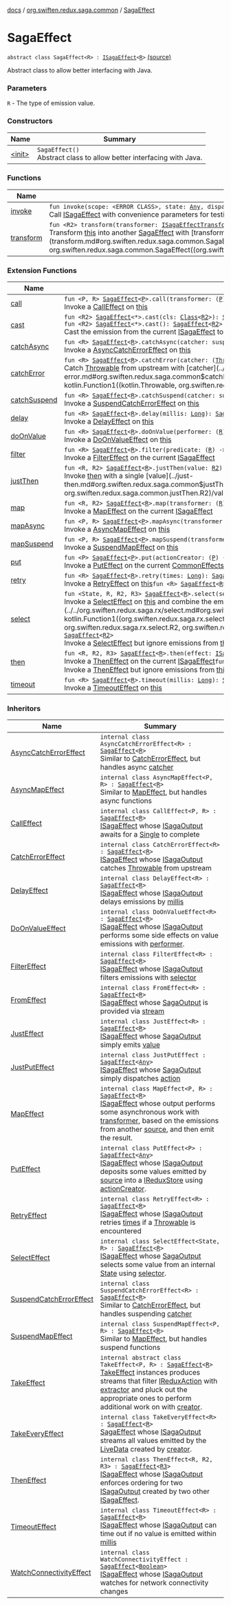 [docs](../../index.md) / [org.swiften.redux.saga.common](../index.md) / [SagaEffect](./index.md)

# SagaEffect

`abstract class SagaEffect<R> : `[`ISagaEffect`](../-i-saga-effect.md)`<`[`R`](index.md#R)`>` [(source)](https://github.com/protoman92/KotlinRedux/tree/master/common/common-saga/src/main/kotlin/org/swiften/redux/saga/common/CommonSaga.kt#L180)

Abstract class to allow better interfacing with Java.

### Parameters

`R` - The type of emission value.

### Constructors

| Name | Summary |
|---|---|
| [&lt;init&gt;](-init-.md) | `SagaEffect()`<br>Abstract class to allow better interfacing with Java. |

### Functions

| Name | Summary |
|---|---|
| [invoke](invoke.md) | `fun invoke(scope: <ERROR CLASS>, state: `[`Any`](https://kotlinlang.org/api/latest/jvm/stdlib/kotlin/-any/index.html)`, dispatch: `[`IActionDispatcher`](../../org.swiften.redux.core/-i-action-dispatcher.md)`): `[`ISagaOutput`](../-i-saga-output/index.md)`<`[`R`](index.md#R)`>`<br>Call [ISagaEffect](../-i-saga-effect.md) with convenience parameters for testing. |
| [transform](transform.md) | `fun <R2> transform(transformer: `[`ISagaEffectTransformer`](../-i-saga-effect-transformer.md)`<`[`R`](index.md#R)`, `[`R2`](transform.md#R2)`>): `[`SagaEffect`](./index.md)`<`[`R2`](transform.md#R2)`>`<br>Transform [this](#) into another [SagaEffect](./index.md) with [transformer](transform.md#org.swiften.redux.saga.common.SagaEffect$transform(kotlin.Function1((org.swiften.redux.saga.common.SagaEffect((org.swiften.redux.saga.common.SagaEffect.R)), org.swiften.redux.saga.common.SagaEffect((org.swiften.redux.saga.common.SagaEffect.transform.R2)))))/transformer). |

### Extension Functions

| Name | Summary |
|---|---|
| [call](../../org.swiften.redux.saga.rx/call.md) | `fun <P, R> `[`SagaEffect`](./index.md)`<`[`P`](../../org.swiften.redux.saga.rx/call.md#P)`>.call(transformer: (`[`P`](../../org.swiften.redux.saga.rx/call.md#P)`) -> <ERROR CLASS><`[`R`](../../org.swiften.redux.saga.rx/call.md#R)`>): `[`SagaEffect`](./index.md)`<`[`R`](../../org.swiften.redux.saga.rx/call.md#R)`>`<br>Invoke a [CallEffect](../../org.swiften.redux.saga.rx/-call-effect/index.md) on [this](../../org.swiften.redux.saga.rx/call/-this-.md) |
| [cast](../cast.md) | `fun <R2> `[`SagaEffect`](./index.md)`<*>.cast(cls: `[`Class`](http://docs.oracle.com/javase/6/docs/api/java/lang/Class.html)`<`[`R2`](../cast.md#R2)`>): `[`SagaEffect`](./index.md)`<`[`R2`](../cast.md#R2)`>`<br>`fun <R2> `[`SagaEffect`](./index.md)`<*>.cast(): `[`SagaEffect`](./index.md)`<`[`R2`](../cast.md#R2)`>`<br>Cast the emission from the current [ISagaEffect](../-i-saga-effect.md) to [R2](../cast.md#R2) if possible |
| [catchAsync](../catch-async.md) | `fun <R> `[`SagaEffect`](./index.md)`<`[`R`](../catch-async.md#R)`>.catchAsync(catcher: suspend <ERROR CLASS>.(`[`Throwable`](https://kotlinlang.org/api/latest/jvm/stdlib/kotlin/-throwable/index.html)`) -> <ERROR CLASS><`[`R`](../catch-async.md#R)`>): `[`SagaEffect`](./index.md)`<`[`R`](../catch-async.md#R)`>`<br>Invoke a [AsyncCatchErrorEffect](../-async-catch-error-effect/index.md) on [this](../catch-async/-this-.md) |
| [catchError](../catch-error.md) | `fun <R> `[`SagaEffect`](./index.md)`<`[`R`](../catch-error.md#R)`>.catchError(catcher: (`[`Throwable`](https://kotlinlang.org/api/latest/jvm/stdlib/kotlin/-throwable/index.html)`) -> `[`R`](../catch-error.md#R)`): `[`SagaEffect`](./index.md)`<`[`R`](../catch-error.md#R)`>`<br>Catch [Throwable](https://kotlinlang.org/api/latest/jvm/stdlib/kotlin/-throwable/index.html) from upstream with [catcher](../catch-error.md#org.swiften.redux.saga.common$catchError(org.swiften.redux.saga.common.SagaEffect((org.swiften.redux.saga.common.catchError.R)), kotlin.Function1((kotlin.Throwable, org.swiften.redux.saga.common.catchError.R)))/catcher) |
| [catchSuspend](../catch-suspend.md) | `fun <R> `[`SagaEffect`](./index.md)`<`[`R`](../catch-suspend.md#R)`>.catchSuspend(catcher: suspend <ERROR CLASS>.(`[`Throwable`](https://kotlinlang.org/api/latest/jvm/stdlib/kotlin/-throwable/index.html)`) -> `[`R`](../catch-suspend.md#R)`): `[`SagaEffect`](./index.md)`<`[`R`](../catch-suspend.md#R)`>`<br>Invoke a [SuspendCatchErrorEffect](../-suspend-catch-error-effect/index.md) on [this](../catch-suspend/-this-.md) |
| [delay](../delay.md) | `fun <R> `[`SagaEffect`](./index.md)`<`[`R`](../delay.md#R)`>.delay(millis: `[`Long`](https://kotlinlang.org/api/latest/jvm/stdlib/kotlin/-long/index.html)`): `[`SagaEffect`](./index.md)`<`[`R`](../delay.md#R)`>`<br>Invoke a [DelayEffect](../-delay-effect/index.md) on [this](../delay/-this-.md) |
| [doOnValue](../do-on-value.md) | `fun <R> `[`SagaEffect`](./index.md)`<`[`R`](../do-on-value.md#R)`>.doOnValue(performer: (`[`R`](../do-on-value.md#R)`) -> `[`Unit`](https://kotlinlang.org/api/latest/jvm/stdlib/kotlin/-unit/index.html)`): `[`SagaEffect`](./index.md)`<`[`R`](../do-on-value.md#R)`>`<br>Invoke a [DoOnValueEffect](../-do-on-value-effect/index.md) on [this](../do-on-value/-this-.md) |
| [filter](../filter.md) | `fun <R> `[`SagaEffect`](./index.md)`<`[`R`](../filter.md#R)`>.filter(predicate: (`[`R`](../filter.md#R)`) -> `[`Boolean`](https://kotlinlang.org/api/latest/jvm/stdlib/kotlin/-boolean/index.html)`): `[`SagaEffect`](./index.md)`<`[`R`](../filter.md#R)`>`<br>Invoke a [FilterEffect](../-filter-effect/index.md) on the current [ISagaEffect](../-i-saga-effect.md) |
| [justThen](../just-then.md) | `fun <R, R2> `[`SagaEffect`](./index.md)`<`[`R`](../just-then.md#R)`>.justThen(value: `[`R2`](../just-then.md#R2)`): `[`SagaEffect`](./index.md)`<`[`R2`](../just-then.md#R2)`>`<br>Invoke [then](../then.md) with a single [value](../just-then.md#org.swiften.redux.saga.common$justThen(org.swiften.redux.saga.common.SagaEffect((org.swiften.redux.saga.common.justThen.R)), org.swiften.redux.saga.common.justThen.R2)/value) |
| [map](../map.md) | `fun <R, R2> `[`SagaEffect`](./index.md)`<`[`R`](../map.md#R)`>.map(transformer: (`[`R`](../map.md#R)`) -> `[`R2`](../map.md#R2)`): `[`SagaEffect`](./index.md)`<`[`R2`](../map.md#R2)`>`<br>Invoke a [MapEffect](../-map-effect/index.md) on the current [ISagaEffect](../-i-saga-effect.md) |
| [mapAsync](../map-async.md) | `fun <P, R> `[`SagaEffect`](./index.md)`<`[`P`](../map-async.md#P)`>.mapAsync(transformer: suspend <ERROR CLASS>.(`[`P`](../map-async.md#P)`) -> <ERROR CLASS><`[`R`](../map-async.md#R)`>): `[`SagaEffect`](./index.md)`<`[`R`](../map-async.md#R)`>`<br>Invoke a [AsyncMapEffect](../-async-map-effect/index.md) on [this](../map-async/-this-.md) |
| [mapSuspend](../map-suspend.md) | `fun <P, R> `[`SagaEffect`](./index.md)`<`[`P`](../map-suspend.md#P)`>.mapSuspend(transformer: suspend <ERROR CLASS>.(`[`P`](../map-suspend.md#P)`) -> `[`R`](../map-suspend.md#R)`): `[`SagaEffect`](./index.md)`<`[`R`](../map-suspend.md#R)`>`<br>Invoke a [SuspendMapEffect](../-suspend-map-effect/index.md) on [this](../map-suspend/-this-.md) |
| [put](../put.md) | `fun <P> `[`SagaEffect`](./index.md)`<`[`P`](../put.md#P)`>.put(actionCreator: (`[`P`](../put.md#P)`) -> `[`IReduxAction`](../../org.swiften.redux.core/-i-redux-action.md)`): `[`SagaEffect`](./index.md)`<`[`Any`](https://kotlinlang.org/api/latest/jvm/stdlib/kotlin/-any/index.html)`>`<br>Invoke a [PutEffect](../-put-effect/index.md) on the current [CommonEffects](../-common-effects/index.md) |
| [retry](../retry.md) | `fun <R> `[`SagaEffect`](./index.md)`<`[`R`](../retry.md#R)`>.retry(times: `[`Long`](https://kotlinlang.org/api/latest/jvm/stdlib/kotlin/-long/index.html)`): `[`SagaEffect`](./index.md)`<`[`R`](../retry.md#R)`>`<br>Invoke a [RetryEffect](../-retry-effect/index.md) on [this](../retry/-this-.md)`fun <R> `[`SagaEffect`](./index.md)`<`[`R`](../retry.md#R)`>.retry(times: `[`Int`](https://kotlinlang.org/api/latest/jvm/stdlib/kotlin/-int/index.html)`): `[`SagaEffect`](./index.md)`<`[`R`](../retry.md#R)`>` |
| [select](../../org.swiften.redux.saga.rx/select.md) | `fun <State, R, R2, R3> `[`SagaEffect`](./index.md)`<`[`R`](../../org.swiften.redux.saga.rx/select.md#R)`>.select(selector: (`[`State`](../../org.swiften.redux.saga.rx/select.md#State)`) -> `[`R2`](../../org.swiften.redux.saga.rx/select.md#R2)`, combiner: (`[`R`](../../org.swiften.redux.saga.rx/select.md#R)`, `[`R2`](../../org.swiften.redux.saga.rx/select.md#R2)`) -> `[`R3`](../../org.swiften.redux.saga.rx/select.md#R3)`): `[`SagaEffect`](./index.md)`<`[`R3`](../../org.swiften.redux.saga.rx/select.md#R3)`>`<br>Invoke a [SelectEffect](../../org.swiften.redux.saga.rx/-select-effect/index.md) on [this](../../org.swiften.redux.saga.rx/select/-this-.md) and combine the emitted values with [combiner](../../org.swiften.redux.saga.rx/select.md#org.swiften.redux.saga.rx$select(org.swiften.redux.saga.common.SagaEffect((org.swiften.redux.saga.rx.select.R)), kotlin.Function1((org.swiften.redux.saga.rx.select.State, org.swiften.redux.saga.rx.select.R2)), kotlin.Function2((org.swiften.redux.saga.rx.select.R, org.swiften.redux.saga.rx.select.R2, org.swiften.redux.saga.rx.select.R3)))/combiner)`fun <State, R2> `[`SagaEffect`](./index.md)`<*>.select(selector: (`[`State`](../../org.swiften.redux.saga.rx/select.md#State)`) -> `[`R2`](../../org.swiften.redux.saga.rx/select.md#R2)`): `[`SagaEffect`](./index.md)`<`[`R2`](../../org.swiften.redux.saga.rx/select.md#R2)`>`<br>Invoke a [SelectEffect](../../org.swiften.redux.saga.rx/-select-effect/index.md) but ignore emissions from [this](../../org.swiften.redux.saga.rx/select/-this-.md) |
| [then](../then.md) | `fun <R, R2, R3> `[`SagaEffect`](./index.md)`<`[`R`](../then.md#R)`>.then(effect: `[`ISagaEffect`](../-i-saga-effect.md)`<`[`R2`](../then.md#R2)`>, combiner: (`[`R`](../then.md#R)`, `[`R2`](../then.md#R2)`) -> `[`R3`](../then.md#R3)`): `[`SagaEffect`](./index.md)`<`[`R3`](../then.md#R3)`>`<br>Invoke a [ThenEffect](../-then-effect/index.md) on the current [ISagaEffect](../-i-saga-effect.md)`fun <R, R2> `[`SagaEffect`](./index.md)`<`[`R`](../then.md#R)`>.then(effect: `[`ISagaEffect`](../-i-saga-effect.md)`<`[`R2`](../then.md#R2)`>): `[`SagaEffect`](./index.md)`<`[`R2`](../then.md#R2)`>`<br>Invoke a [ThenEffect](../-then-effect/index.md) but ignore emissions from [this](../then/-this-.md) |
| [timeout](../timeout.md) | `fun <R> `[`SagaEffect`](./index.md)`<`[`R`](../timeout.md#R)`>.timeout(millis: `[`Long`](https://kotlinlang.org/api/latest/jvm/stdlib/kotlin/-long/index.html)`): `[`SagaEffect`](./index.md)`<`[`R`](../timeout.md#R)`>`<br>Invoke a [TimeoutEffect](../-timeout-effect/index.md) on [this](../timeout/-this-.md) |

### Inheritors

| Name | Summary |
|---|---|
| [AsyncCatchErrorEffect](../-async-catch-error-effect/index.md) | `internal class AsyncCatchErrorEffect<R> : `[`SagaEffect`](./index.md)`<`[`R`](../-async-catch-error-effect/index.md#R)`>`<br>Similar to [CatchErrorEffect](../-catch-error-effect/index.md), but handles async [catcher](../-async-catch-error-effect/catcher.md) |
| [AsyncMapEffect](../-async-map-effect/index.md) | `internal class AsyncMapEffect<P, R> : `[`SagaEffect`](./index.md)`<`[`R`](../-async-map-effect/index.md#R)`>`<br>Similar to [MapEffect](../-map-effect/index.md), but handles async functions |
| [CallEffect](../../org.swiften.redux.saga.rx/-call-effect/index.md) | `internal class CallEffect<P, R> : `[`SagaEffect`](./index.md)`<`[`R`](../../org.swiften.redux.saga.rx/-call-effect/index.md#R)`>`<br>[ISagaEffect](../-i-saga-effect.md) whose [ISagaOutput](../-i-saga-output/index.md) awaits for a [Single](#) to complete |
| [CatchErrorEffect](../-catch-error-effect/index.md) | `internal class CatchErrorEffect<R> : `[`SagaEffect`](./index.md)`<`[`R`](../-catch-error-effect/index.md#R)`>`<br>[ISagaEffect](../-i-saga-effect.md) whose [ISagaOutput](../-i-saga-output/index.md) catches [Throwable](https://kotlinlang.org/api/latest/jvm/stdlib/kotlin/-throwable/index.html) from upstream |
| [DelayEffect](../-delay-effect/index.md) | `internal class DelayEffect<R> : `[`SagaEffect`](./index.md)`<`[`R`](../-delay-effect/index.md#R)`>`<br>[ISagaEffect](../-i-saga-effect.md) whose [ISagaOutput](../-i-saga-output/index.md) delays emissions by [millis](../-delay-effect/millis.md) |
| [DoOnValueEffect](../-do-on-value-effect/index.md) | `internal class DoOnValueEffect<R> : `[`SagaEffect`](./index.md)`<`[`R`](../-do-on-value-effect/index.md#R)`>`<br>[ISagaEffect](../-i-saga-effect.md) whose [ISagaOutput](../-i-saga-output/index.md) performs some side effects on value emissions with [performer](../-do-on-value-effect/performer.md). |
| [FilterEffect](../-filter-effect/index.md) | `internal class FilterEffect<R> : `[`SagaEffect`](./index.md)`<`[`R`](../-filter-effect/index.md#R)`>`<br>[ISagaEffect](../-i-saga-effect.md) whose [ISagaOutput](../-i-saga-output/index.md) filters emissions with [selector](../-filter-effect/selector.md) |
| [FromEffect](../../org.swiften.redux.saga.rx/-from-effect/index.md) | `internal class FromEffect<R> : `[`SagaEffect`](./index.md)`<`[`R`](../../org.swiften.redux.saga.rx/-from-effect/index.md#R)`>`<br>[ISagaEffect](../-i-saga-effect.md) whose [SagaOutput](../../org.swiften.redux.saga.rx/-saga-output/index.md) is provided via [stream](../../org.swiften.redux.saga.rx/-from-effect/stream.md) |
| [JustEffect](../../org.swiften.redux.saga.rx/-just-effect/index.md) | `internal class JustEffect<R> : `[`SagaEffect`](./index.md)`<`[`R`](../../org.swiften.redux.saga.rx/-just-effect/index.md#R)`>`<br>[ISagaEffect](../-i-saga-effect.md) whose [SagaOutput](../../org.swiften.redux.saga.rx/-saga-output/index.md) simply emits [value](../../org.swiften.redux.saga.rx/-just-effect/value.md) |
| [JustPutEffect](../../org.swiften.redux.saga.rx/-just-put-effect/index.md) | `internal class JustPutEffect : `[`SagaEffect`](./index.md)`<`[`Any`](https://kotlinlang.org/api/latest/jvm/stdlib/kotlin/-any/index.html)`>`<br>[ISagaEffect](../-i-saga-effect.md) whose [SagaOutput](../../org.swiften.redux.saga.rx/-saga-output/index.md) simply dispatches [action](../../org.swiften.redux.saga.rx/-just-put-effect/action.md) |
| [MapEffect](../-map-effect/index.md) | `internal class MapEffect<P, R> : `[`SagaEffect`](./index.md)`<`[`R`](../-map-effect/index.md#R)`>`<br>[ISagaEffect](../-i-saga-effect.md) whose output performs some asynchronous work with [transformer](../-map-effect/transformer.md), based on the emissions from another [source](../-map-effect/source.md), and then emit the result. |
| [PutEffect](../-put-effect/index.md) | `internal class PutEffect<P> : `[`SagaEffect`](./index.md)`<`[`Any`](https://kotlinlang.org/api/latest/jvm/stdlib/kotlin/-any/index.html)`>`<br>[ISagaEffect](../-i-saga-effect.md) whose [ISagaOutput](../-i-saga-output/index.md) deposits some values emitted by [source](../-put-effect/source.md) into a [IReduxStore](../../org.swiften.redux.core/-i-redux-store.md) using [actionCreator](../-put-effect/action-creator.md). |
| [RetryEffect](../-retry-effect/index.md) | `internal class RetryEffect<R> : `[`SagaEffect`](./index.md)`<`[`R`](../-retry-effect/index.md#R)`>`<br>[ISagaEffect](../-i-saga-effect.md) whose [ISagaOutput](../-i-saga-output/index.md) retries [times](../-retry-effect/times.md) if a [Throwable](https://kotlinlang.org/api/latest/jvm/stdlib/kotlin/-throwable/index.html) is encountered |
| [SelectEffect](../../org.swiften.redux.saga.rx/-select-effect/index.md) | `internal class SelectEffect<State, R> : `[`SagaEffect`](./index.md)`<`[`R`](../../org.swiften.redux.saga.rx/-select-effect/index.md#R)`>`<br>[ISagaEffect](../-i-saga-effect.md) whose [SagaOutput](../../org.swiften.redux.saga.rx/-saga-output/index.md) selects some value from an internal [State](../../org.swiften.redux.saga.rx/-select-effect/index.md#State) using [selector](../../org.swiften.redux.saga.rx/-select-effect/selector.md). |
| [SuspendCatchErrorEffect](../-suspend-catch-error-effect/index.md) | `internal class SuspendCatchErrorEffect<R> : `[`SagaEffect`](./index.md)`<`[`R`](../-suspend-catch-error-effect/index.md#R)`>`<br>Similar to [CatchErrorEffect](../-catch-error-effect/index.md), but handles suspending [catcher](../-suspend-catch-error-effect/catcher.md) |
| [SuspendMapEffect](../-suspend-map-effect/index.md) | `internal class SuspendMapEffect<P, R> : `[`SagaEffect`](./index.md)`<`[`R`](../-suspend-map-effect/index.md#R)`>`<br>Similar to [MapEffect](../-map-effect/index.md), but handles suspend functions |
| [TakeEffect](../../org.swiften.redux.saga.rx/-take-effect/index.md) | `internal abstract class TakeEffect<P, R> : `[`SagaEffect`](./index.md)`<`[`R`](../../org.swiften.redux.saga.rx/-take-effect/index.md#R)`>`<br>[TakeEffect](../../org.swiften.redux.saga.rx/-take-effect/index.md) instances produces streams that filter [IReduxAction](../../org.swiften.redux.core/-i-redux-action.md) with [extractor](../../org.swiften.redux.saga.rx/-take-effect/extractor.md) and pluck out the appropriate ones to perform additional work on with [creator](../../org.swiften.redux.saga.rx/-take-effect/creator.md). |
| [TakeEveryEffect](../../org.swiften.redux.android.saga.rx.livedata/-take-every-effect/index.md) | `internal class TakeEveryEffect<R> : `[`SagaEffect`](./index.md)`<`[`R`](../../org.swiften.redux.android.saga.rx.livedata/-take-every-effect/index.md#R)`>`<br>[SagaEffect](./index.md) whose [ISagaOutput](../-i-saga-output/index.md) streams all values emitted by the [LiveData](#) created by [creator](../../org.swiften.redux.android.saga.rx.livedata/-take-every-effect/creator.md). |
| [ThenEffect](../-then-effect/index.md) | `internal class ThenEffect<R, R2, R3> : `[`SagaEffect`](./index.md)`<`[`R3`](../-then-effect/index.md#R3)`>`<br>[ISagaEffect](../-i-saga-effect.md) whose [ISagaOutput](../-i-saga-output/index.md) enforces ordering for two [ISagaOutput](../-i-saga-output/index.md) created by two other [ISagaEffect](../-i-saga-effect.md). |
| [TimeoutEffect](../-timeout-effect/index.md) | `internal class TimeoutEffect<R> : `[`SagaEffect`](./index.md)`<`[`R`](../-timeout-effect/index.md#R)`>`<br>[ISagaEffect](../-i-saga-effect.md) whose [ISagaOutput](../-i-saga-output/index.md) can time out if no value is emitted within [millis](../-timeout-effect/millis.md) |
| [WatchConnectivityEffect](../../org.swiften.redux.android.saga.rx.core/-watch-connectivity-effect/index.md) | `internal class WatchConnectivityEffect : `[`SagaEffect`](./index.md)`<`[`Boolean`](https://kotlinlang.org/api/latest/jvm/stdlib/kotlin/-boolean/index.html)`>`<br>[ISagaEffect](../-i-saga-effect.md) whose [ISagaOutput](../-i-saga-output/index.md) watches for network connectivity changes |
